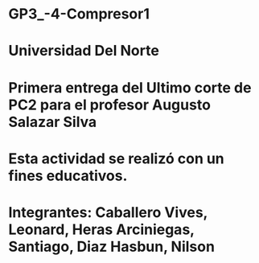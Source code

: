 # GP3_-4-Compresor1
# Universidad Del Norte
# Primera entrega del Ultimo corte de PC2 para el profesor Augusto Salazar Silva
# Esta actividad se realizó con un fines educativos.
# Integrantes: Caballero Vives, Leonard, Heras Arciniegas, Santiago, Diaz Hasbun, Nilson
